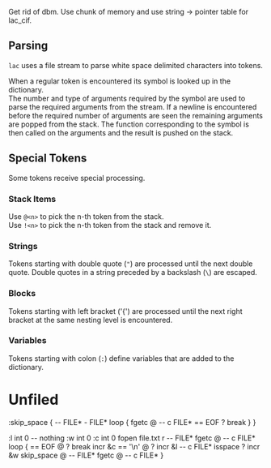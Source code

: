 Get rid of dbm. Use chunk of memory and use string -> pointer table for lac_cif.

## Parsing

`lac` uses a file stream to parse white space delimited characters into tokens.

When a regular token is encountered its symbol is looked up in the dictionary.  
The number and type of arguments required by the symbol are used to parse the required arguments from the stream. 
If a newline is encountered before the required number of arguments are seen the remaining arguments
are popped from the stack.
The function corresponding to the symbol is then called on the arguments and the result is pushed on the stack.  

## Special Tokens

Some tokens receive special processing.

### Stack Items

Use `@<n>` to pick the n-th token from the stack.  
Use `!<n>` to pick the n-th token from the stack and remove it.  


### Strings

Tokens starting with double quote (`"`) are processed until the next double quote.
Double quotes in a string preceded by a backslash (`\`) are escaped.


### Blocks

Tokens starting with left bracket ('{') are processed until the next right bracket at
the same nesting level is encountered.

### Variables

Tokens starting with colon (`:`) define variables that are added to the dictionary.  


# Unfiled

:skip_space { -- FILE* - FILE*
	loop {
		fgetc @ -- c FILE*
		== EOF ? break
	}
}

:l int 0 -- nothing
:w int 0
:c int 0
fopen file.txt r -- FILE*
fgetc @ -- c FILE*
loop {
	== EOF @ ? break
	incr &c
	== '\n' @ ? incr &l -- c FILE*
	isspace ? incr &w skip_space @ -- FILE*
	fgetc @ -- c FILE*
}

